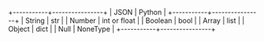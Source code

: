+-----------+----------------+
|   JSON    |     Python     |
+-----------+----------------+
| String    | str            |
| Number    | int or float   |
| Boolean   | bool           |
| Array     | list           |
| Object    | dict           |
| Null      | NoneType       |
+-----------+----------------+
